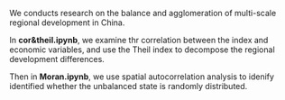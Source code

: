 We conducts research on the balance and agglomeration of multi-scale regional development in China. 

In **cor&theil.ipynb**, we examine thr correlation between the index and economic variables, and use the Theil index to decompose the regional development differences.

Then in **Moran.ipynb**, we use spatial autocorrelation analysis to idenify identified whether the unbalanced state is randomly distributed.
